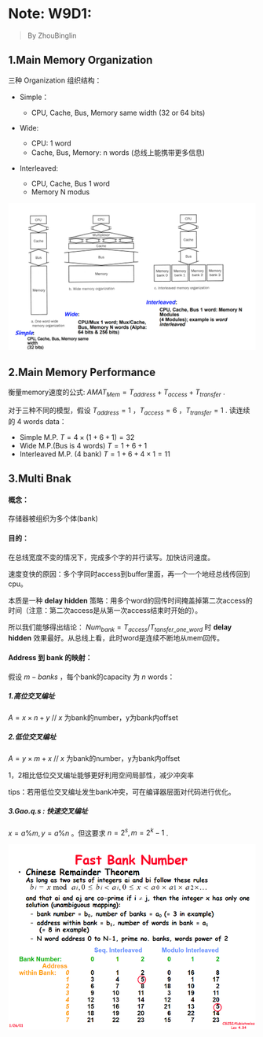 # Note: W9D1: 

> By ZhouBinglin

## 1.Main Memory Organization

三种 Organization 组织结构：

- Simple：
  - CPU, Cache, Bus, Memory same width (32 or 64 bits)


- Wide:
  - CPU: 1 word
  - Cache, Bus, Memory: n words (总线上能携带更多信息)
- Interleaved:
  - CPU, Cache, Bus 1 word
  - Memory N modus

![mg](img1.png)

## 2.Main Memory Performance

衡量memory速度的公式: $AMAT_{Mem} = T_{address} + T_{access} + T_{transfer}$ . 

对于三种不同的模型，假设 $T_{address} = 1$ ，$T_{access} = 6$ ，$T_{transfer} = 1$ . 读连续的 4 words data：

- Simple M.P.  $T=4\times(1 + 6 + 1) = 32$
- Wide M.P.(Bus is 4 words) $T = 1 + 6 + 1$
- Interleaved M.P. (4 bank) $T = 1 + 6 + 4\times1 = 11$

## 3.Multi Bnak

#### 概念：

存储器被组织为多个体(bank)

#### 目的：

在总线宽度不变的情况下，完成多个字的并行读写。加快访问速度。

速度变快的原因：多个字同时access到buffer里面，再一个一个地经总线传回到cpu。

本质是一种 **delay hidden** 策略：用多个word的回传时间掩盖掉第二次access的时间（注意：第二次access是从第一次access结束时开始的）。

所以我们能够得出结论： $\textbf{$Num_{bank}=T_{access}/T_{tansfer\_one\_word}$}$ 时 **delay hidden** 效果最好。从总线上看，此时word是连续不断地从mem回传。

#### Address 到 bank 的映射：

假设 $m-banks$ ，每个bank的capacity 为 $n$ words：

##### 1.高位交叉编址

$A = x\times n + y$ // $x$ 为bank的number，y为bank内offset

##### 2.低位交叉编址

$A = y \times m + x$ // $x$ 为bank的number，y为bank内offset

1，2相比低位交叉编址能够更好利用空间局部性，减少冲突率

tips：若用低位交叉编址发生bank冲突，可在编译器层面对代码进行优化。

##### 3.Gao.q.s : 快速交叉编址

$x = a \% m, y = a\%n$ 。但这要求 $n = 2^s, m = 2^k -1$  .

![mg](img2.png)